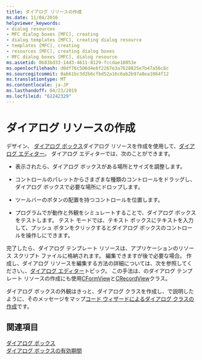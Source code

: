 ```yaml
---
title: ダイアログ リソースの作成
ms.date: 11/04/2016
helpviewer_keywords:
- dialog resources
- MFC dialog boxes [MFC], creating
- dialog templates [MFC], creating dialog resource
- templates [MFC], creating
- resources [MFC], creating dialog boxes
- MFC dialog boxes [MFC], dialog resource
ms.assetid: 0b83bd33-14d3-4611-8129-fccdae18053e
ms.openlocfilehash: d0df76c506d4e6f2267e3a7628825e7b47a56c8c
ms.sourcegitcommit: 0ab61bc3d2b6cfbd52a16c6ab2b97a8ea1864f12
ms.translationtype: MT
ms.contentlocale: ja-JP
ms.lasthandoff: 04/23/2019
ms.locfileid: "62242329"
---
```

# <a name="creating-the-dialog-resource"></a>ダイアログ リソースの作成

デザイン、 [ ダイアログ ボックス](../mfc/dialog-boxes.md)ダイアログ リソースを作成を使用して、[ダイアログ エディター](../windows/dialog-editor.md)。 ダイアログ エディターでは、次のことができます。

- 表示されたら、ダイアログ ボックスがある場所とサイズを調整します。

- コントロールのパレットからさまざまな種類のコントロールをドラッグし、ダイアログ ボックスで必要な場所にドロップします。

- ツールバーのボタンの配置を持つコントロールを位置します。

- プログラムでが動作と外観をシミュレートすることで、ダイアログ ボックスをテストします。 テスト モードでは、テキスト ボックスにテキストを入力して、プッシュ ボタンをクリックするとダイアログ ボックスのコントロールを操作しにできます。

完了したら、ダイアログ テンプレート リソースは、アプリケーションのリソース スクリプト ファイルに格納されます。 編集できますが後で必要な場合。 作成し、ダイアログ リソースを編集する方法の詳細については、次を参照してください。、[ダイアログ エディター](../windows/dialog-editor.md)トピック。 この手法は、のダイアログ テンプレート リソースの作成にも使用[CFormView](../mfc/reference/cformview-class.md)と[CRecordView](../mfc/reference/crecordview-class.md)クラス。

ダイアログ ボックスの外観はきっと、ダイアログ クラスを作成し、で説明したように、そのメッセージをマップ[コード ウィザードによるダイアログ クラスの作成](../mfc/creating-a-dialog-class-with-code-wizards.md)です。

## <a name="see-also"></a>関連項目

[ダイアログ ボックス](../mfc/dialog-boxes.md)<br/>
[ダイアログ ボックスの有効期間](../mfc/life-cycle-of-a-dialog-box.md)
